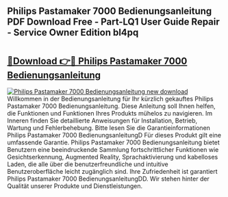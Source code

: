 ## Philips Pastamaker 7000 Bedienungsanleitung PDF Download Free - Part-LQ1 User Guide Repair - Service Owner Edition bl4pq

# <h2><a href="http://df5h4lo.blite.top/?on=Philips+Pastamaker+7000+Bedienungsanleitung">🔗Download 👉🔴 Philips Pastamaker 7000 Bedienungsanleitung</a></h2>

[![Philips Pastamaker 7000 Bedienungsanleitung new download](https://i.imgur.com/lujVjoI.png)](http://df5h4lo.blite.top/?on=Philips+Pastamaker+7000+Bedienungsanleitung)
Willkommen in der Bedienungsanleitung für Ihr kürzlich gekauftes Philips Pastamaker 7000 Bedienungsanleitung. Diese Anleitung soll Ihnen helfen, die Funktionen und Funktionen Ihres Produkts mühelos zu navigieren. Im Inneren finden Sie detaillierte Anweisungen für Installation, Betrieb, Wartung und Fehlerbehebung. Bitte lesen Sie die Garantieinformationen Philips Pastamaker 7000 BedienungsanleitungD Für dieses Produkt gilt eine umfassende Garantie. Philips Pastamaker 7000 Bedienungsanleitung bietet Benutzern eine beeindruckende Sammlung fortschrittlicher Funktionen wie Gesichtserkennung, Augmented Reality, Sprachaktivierung und kabelloses Laden, die alle über die benutzerfreundliche und intuitive Benutzeroberfläche leicht zugänglich sind. Ihre Zufriedenheit ist garantiert Philips Pastamaker 7000 BedienungsanleitungDD. Wir stehen hinter der Qualität unserer Produkte und Dienstleistungen.
